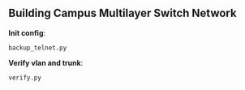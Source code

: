 ## Building Campus Multilayer Switch Network
**Init config**:
```
backup_telnet.py
```

**Verify vlan and trunk**:
```
verify.py
```